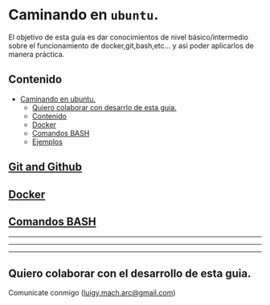 
Caminando en `ubuntu`.
======================

El objetivo de esta guía es dar conocimientos de nivel básico/intermedio sobre el funcionamiento de docker,git,bash,etc... y asi poder aplicarlos de manera práctica.


Contenido
---------
   * [Caminando en ubuntu.](#caminando-en-ubuntu)
      * [Quiero colaborar con desarrlo de esta guia.](#quiero-colaborar-con-desarrlo-de-esta-guia)
      * [Contenido](#contenido)
      * [<a href="./docker/README.md">Docker</a>](#docker)
      * [<a href="./bash/README.md">Comandos BASH</a>](#comandos-bash)
      * [Ejemplos](#ejemplos)


[Git and Github](agregar-link)
------------------------------
[Docker](./docker/README.md)
-----------------------------
[Comandos BASH](./bash/README.md)
--------------------------------

***
***
***

## Quiero colaborar con el desarrollo de esta guia.
Comunicate conmigo (luigy.mach.arc@gmail.com)


